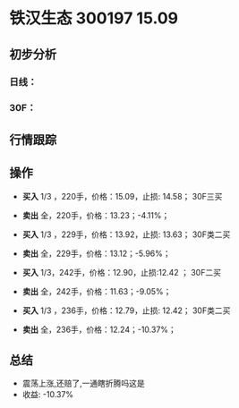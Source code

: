 # 铁汉生态 300197 15.09
## 初步分析
### 日线：
  
### 30F：
  
## 行情跟踪
  
## 操作
  - **买入** 1/3 ，220手，价格：15.09，止损: 14.58； 30F三买
  - **卖出** 全，220手，价格：13.23；-4.11%；

  - **买入** 1/3 ，229手，价格：13.92，止损: 13.63； 30F类二买
  - **卖出** 全，229手，价格：13.12；-5.96%；

  - **买入** 1/3，242手，价格：12.90，止损:12.42 ； 30F二买
  - **卖出** 全，242手，价格：11.63；-9.05%；

  - **买入** 1/3 ，236手，价格：12.79，止损: 12.42； 30F类二买
  - **卖出** 全，236手，价格：12.24；-10.37%；

## 总结
  - 震荡上涨,还赔了,一通瞎折腾吗这是
  - 收益: -10.37%
